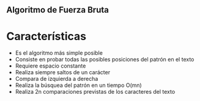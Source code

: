 ## Algoritmo de Fuerza Bruta

# Características

- Es el algoritmo más simple posible
- Consiste en probar todas las posibles posiciones del patrón en el texto
- Requiere espacio constante
- Realiza siempre saltos de un carácter
- Compara de izquierda a derecha
- Realiza la búsquea del patrón en un tiempo O(mn)
- Realiza 2n comparaciones previstas de los caracteres del texto
